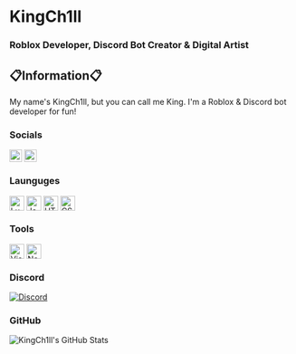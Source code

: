 # KingCh1ll
### Roblox Developer, Discord Bot Creator & Digital Artist

## 📋Information📋
My name's KingCh1ll, but you can call me King. I'm a Roblox & Discord bot developer for fun!

### Socials
[<img align="center" alt="KingCh1ll | Roblox" width="22px" src="https://user-images.githubusercontent.com/77991729/109535595-c0950800-7a8a-11eb-923c-e08945948f99.png"/>][roblox]
[<img align="center" alt="Ch1ll Space | Discord Server" width="22px" src="https://user-images.githubusercontent.com/77991729/106045706-4d752c00-60af-11eb-9180-4a1676fe19bd.png"/>][discord]

### Launguges
[<img align="center" alt="Lua" width="26px" src="https://imgur.com/RjTCw2o.png"/>][Lua]
[<img align="center" alt="JavaScript" width="26px" src="https://imgur.com/DNiq8hB.png"/>][JavaScript]
[<img align="center" alt="HTML" width="26px" src="https://imgur.com/Nc0oKz7.png"/>][HTML]
[<img align="center" alt="CSS" width="26px" src="https://imgur.com/UgM2YbN.png"/>][CSS]

### Tools
[<img align="center" alt="Visual Studio Code" width="26px" src="https://imgur.com/mJp7Ln1.png"/>][VSC]
[<img align="center" alt="Node.js" width="26px" src="https://imgur.com/KCPEbBw.png"/>][VSC]

### Discord
[![Discord](https://discord.c99.nl/widget/theme-2/571811686617710592.png)][DiscordBio]

### GitHub
![KingCh1ll's GitHub Stats](https://github-readme-stats.vercel.app/api?username=KingCh1ll&show_icons=true&count_private=true&theme=algolia)

<!-- Varibles -->
[discord]: https://discord.gg/5DzTfHs7dy
[roblox]: https://roblox.com/users/434248250/profile

[Lua]: https://en.wikipedia.org/wiki/Lua_(programming_language)
[JavaScript]: https://en.wikipedia.org/wiki/JavaScript
[HTML]: https://en.wikipedia.org/wiki/HTML5
[CSS]: https://en.wikipedia.org/wiki/Cascading_Style_Sheets

[VSC]: https://code.visualstudio.com

[DiscordBIO]: https://discord.bio/p/KingCh1ll
